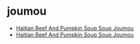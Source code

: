 # joumou

 * [Haitian Beef And Pumpkin Soup Soup Joumou](../../index/h/haitian-beef-and-pumpkin-soup-soup-joumou.json)
 * [Haitian Beef And Pumpkin Soup Soup Joumou](../../index/h/haitian-beef-and-pumpkin-soup-soup-joumou.json)

